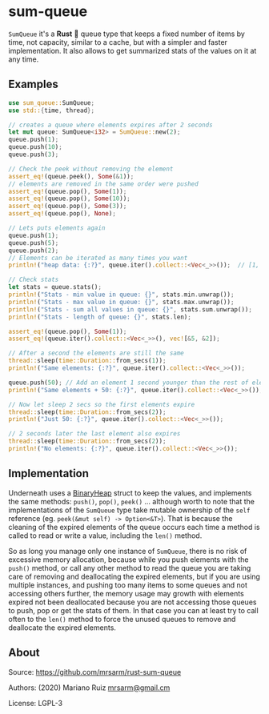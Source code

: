 sum-queue
=========

`SumQueue` it's a **Rust** :crab: queue type that keeps a fixed number of
items by time, not capacity, similar to a cache, but with a simpler
and faster implementation. It also allows to get summarized stats
of the values on it at any time.

## Examples

```rust
use sum_queue::SumQueue;
use std::{time, thread};

// creates a queue where elements expires after 2 seconds
let mut queue: SumQueue<i32> = SumQueue::new(2);
queue.push(1);
queue.push(10);
queue.push(3);

// Check the peek without removing the element
assert_eq!(queue.peek(), Some(&1));
// elements are removed in the same order were pushed
assert_eq!(queue.pop(), Some(1));
assert_eq!(queue.pop(), Some(10));
assert_eq!(queue.pop(), Some(3));
assert_eq!(queue.pop(), None);

// Lets puts elements again
queue.push(1);
queue.push(5);
queue.push(2);
// Elements can be iterated as many times you want
println!("heap data: {:?}", queue.iter().collect::<Vec<_>>());  // [1, 5, 2]

// Check stats
let stats = queue.stats();
println!("Stats - min value in queue: {}", stats.min.unwrap());         // 1
println!("Stats - max value in queue: {}", stats.max.unwrap());         // 5
println!("Stats - sum all values in queue: {}", stats.sum.unwrap());    // 8
println!("Stats - length of queue: {}", stats.len);                     // 3

assert_eq!(queue.pop(), Some(1));
assert_eq!(queue.iter().collect::<Vec<_>>(), vec![&5, &2]);

// After a second the elements are still the same
thread::sleep(time::Duration::from_secs(1));
println!("Same elements: {:?}", queue.iter().collect::<Vec<_>>());      // [5, 2]

queue.push(50); // Add an element 1 second younger than the rest of elements
println!("Same elements + 50: {:?}", queue.iter().collect::<Vec<_>>()); // [5, 2, 50]

// Now let sleep 2 secs so the first elements expire
thread::sleep(time::Duration::from_secs(2));
println!("Just 50: {:?}", queue.iter().collect::<Vec<_>>());            // [50]

// 2 seconds later the last element also expires
thread::sleep(time::Duration::from_secs(2));
println!("No elements: {:?}", queue.iter().collect::<Vec<_>>());        // []
```

## Implementation

Underneath uses a [BinaryHeap](https://doc.rust-lang.org/std/collections/binary_heap/struct.BinaryHeap.html)
struct to keep the values, and implements the same methods: `push()`, `pop()`, `peek()` ...
although worth to note that the implementations of the `SumQueue` type take mutable
ownership of the `self` reference (eg. `peek(&mut self) -> Option<&T>`). That is
because the cleaning of the expired elements of the queue occurs each time
a method is called to read or write a value, including the `len()` method.

So as long you manage only one instance of `SumQueue`, there is no
risk of excessive memory allocation, because while you push elements with the `push()`
method, or call any other method to read the queue you are taking care of removing
and deallocating the expired elements, but if you are using multiple instances, and
pushing too many items to some queues and not accessing others further, the memory usage
may growth with elements expired not been deallocated because you are not accessing
those queues to push, pop or get the stats of them. In that case you can at least
try to call often to the `len()` method to force the unused queues to remove and
deallocate the expired elements.


## About

Source: https://github.com/mrsarm/rust-sum-queue

Authors: (2020) Mariano Ruiz <mrsarm@gmail.cm>

License: LGPL-3
